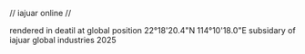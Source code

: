 // iajuar online //

rendered in deatil at global position 22°18'20.4"N 114°10'18.0"E
subsidary of iajuar global industries 2025
